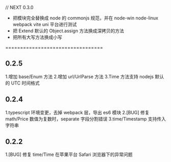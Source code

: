 // NEXT 0.3.0
- 把模块完全替换成 node 的 commonjs 规范，并在 node-win node-linux webpack vite uni 平台进行测试
- 把 Extend 默认的 Object.assign 方法换成深拷贝的方法
- 把所有大写方法换成小写

=================================

## 0.2.5
1.增加 base/Enum 方法
2.增加 url/UrlParse 方法
3.Time 方法支持 nodejs 默认的 UTC 时间格式


## 0.2.4
1.typescript 环境变更，去掉 webpack 层，导出 es6 模块
2.[BUG] 修复 math/Price 数值为复数时，separate 字段分割错误
3.time/Timestamp 支持传入字符串

## 0.2.2
1.[BUG] 修复 time/Time 在苹果平台 Safari 浏览器下的异常问题